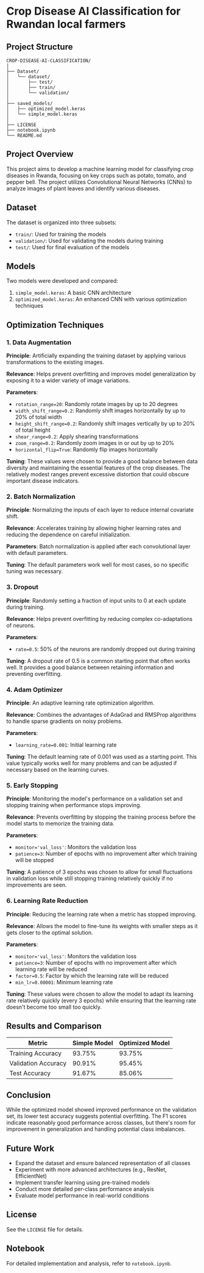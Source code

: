 # Crop Disease AI Classification for Rwandan local farmers

## Project Structure
```
CROP-DISEASE-AI-CLASSIFICATION/
│
├── Dataset/
│   └── dataset/
│       ├── test/
│       ├── train/
│       └── validation/
│
├── saved_models/
│   ├── optimized_model.keras
│   └── simple_model.keras
│
├── LICENSE
├── notebook.ipynb
└── README.md
```

## Project Overview
This project aims to develop a machine learning model for classifying crop diseases in Rwanda, focusing on key crops such as potato, tomato, and pepper bell. The project utilizes Convolutional Neural Networks (CNNs) to analyze images of plant leaves and identify various diseases.

## Dataset
The dataset is organized into three subsets:
- `train/`: Used for training the models
- `validation/`: Used for validating the models during training
- `test/`: Used for final evaluation of the models

## Models
Two models were developed and compared:
1. `simple_model.keras`: A basic CNN architecture
2. `optimized_model.keras`: An enhanced CNN with various optimization techniques

## Optimization Techniques

### 1. Data Augmentation
**Principle**: Artificially expanding the training dataset by applying various transformations to the existing images.

**Relevance**: Helps prevent overfitting and improves model generalization by exposing it to a wider variety of image variations.

**Parameters**:
- `rotation_range=20`: Randomly rotate images by up to 20 degrees
- `width_shift_range=0.2`: Randomly shift images horizontally by up to 20% of total width
- `height_shift_range=0.2`: Randomly shift images vertically by up to 20% of total height
- `shear_range=0.2`: Apply shearing transformations
- `zoom_range=0.2`: Randomly zoom images in or out by up to 20%
- `horizontal_flip=True`: Randomly flip images horizontally

**Tuning**: These values were chosen to provide a good balance between data diversity and maintaining the essential features of the crop diseases. The relatively modest ranges prevent excessive distortion that could obscure important disease indicators.

### 2. Batch Normalization
**Principle**: Normalizing the inputs of each layer to reduce internal covariate shift.

**Relevance**: Accelerates training by allowing higher learning rates and reducing the dependence on careful initialization.

**Parameters**: Batch normalization is applied after each convolutional layer with default parameters.

**Tuning**: The default parameters work well for most cases, so no specific tuning was necessary.

### 3. Dropout
**Principle**: Randomly setting a fraction of input units to 0 at each update during training.

**Relevance**: Helps prevent overfitting by reducing complex co-adaptations of neurons.

**Parameters**:
- `rate=0.5`: 50% of the neurons are randomly dropped out during training

**Tuning**: A dropout rate of 0.5 is a common starting point that often works well. It provides a good balance between retaining information and preventing overfitting.

### 4. Adam Optimizer
**Principle**: An adaptive learning rate optimization algorithm.

**Relevance**: Combines the advantages of AdaGrad and RMSProp algorithms to handle sparse gradients on noisy problems.

**Parameters**:
- `learning_rate=0.001`: Initial learning rate

**Tuning**: The default learning rate of 0.001 was used as a starting point. This value typically works well for many problems and can be adjusted if necessary based on the learning curves.

### 5. Early Stopping
**Principle**: Monitoring the model's performance on a validation set and stopping training when performance stops improving.

**Relevance**: Prevents overfitting by stopping the training process before the model starts to memorize the training data.

**Parameters**:
- `monitor='val_loss'`: Monitors the validation loss
- `patience=3`: Number of epochs with no improvement after which training will be stopped

**Tuning**: A patience of 3 epochs was chosen to allow for small fluctuations in validation loss while still stopping training relatively quickly if no improvements are seen.

### 6. Learning Rate Reduction
**Principle**: Reducing the learning rate when a metric has stopped improving.

**Relevance**: Allows the model to fine-tune its weights with smaller steps as it gets closer to the optimal solution.

**Parameters**:
- `monitor='val_loss'`: Monitors the validation loss
- `patience=3`: Number of epochs with no improvement after which learning rate will be reduced
- `factor=0.5`: Factor by which the learning rate will be reduced
- `min_lr=0.00001`: Minimum learning rate

**Tuning**: These values were chosen to allow the model to adapt its learning rate relatively quickly (every 3 epochs) while ensuring that the learning rate doesn't become too small too quickly.

## Results and Comparison

| Metric | Simple Model | Optimized Model |
|--------|--------------|-----------------|
| Training Accuracy | 93.75% | 93.75% |
| Validation Accuracy | 90.91% | 95.45% |
| Test Accuracy | 91.67% | 85.06% |

## Conclusion
While the optimized model showed improved performance on the validation set, its lower test accuracy suggests potential overfitting. The F1 scores indicate reasonably good performance across classes, but there's room for improvement in generalization and handling potential class imbalances.

## Future Work
- Expand the dataset and ensure balanced representation of all classes
- Experiment with more advanced architectures (e.g., ResNet, EfficientNet)
- Implement transfer learning using pre-trained models
- Conduct more detailed per-class performance analysis
- Evaluate model performance in real-world conditions

## License
See the `LICENSE` file for details.

## Notebook
For detailed implementation and analysis, refer to `notebook.ipynb`.